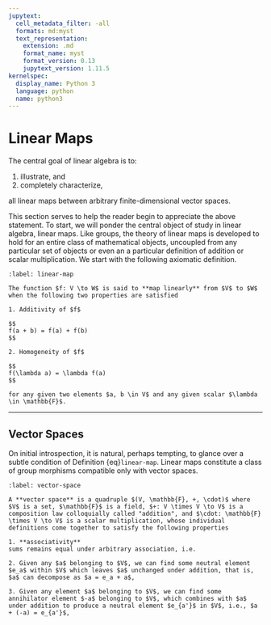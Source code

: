 ```yaml
---
jupytext:
  cell_metadata_filter: -all
  formats: md:myst
  text_representation:
    extension: .md
    format_name: myst
    format_version: 0.13
    jupytext_version: 1.11.5
kernelspec:
  display_name: Python 3
  language: python
  name: python3
---
```


# Linear Maps

The central goal of linear algebra is to:

1. illustrate, and
2. completely characterize,

all linear maps between arbitrary finite-dimensional vector spaces.

This section serves to help the reader begin to appreciate the above statement. To start, we will ponder the central object of study in linear algebra, linear maps. Like groups, the theory of linear maps is developed to hold for an entire class of mathematical objects, uncoupled from any particular set of objects or even an a particular definition of addition or scalar multiplication. We start with the following axiomatic definition.

```{prf:axiom} Linear Map
:label: linear-map

The function $f: V \to W$ is said to **map linearly** from $V$ to $W$ when the following two properties are satisfied

1. Additivity of $f$

$$
f(a + b) = f(a) + f(b)
$$

2. Homogeneity of $f$

$$
f(\lambda a) = \lambda f(a)
$$

for any given two elements $a, b \in V$ and any given scalar $\lambda \in \mathbb{F}$.
```

---

## Vector Spaces

On initial introspection, it is natural, perhaps tempting, to glance over a subtle condition of Definition {eq}`linear-map`.  Linear maps constitute a class of group morphisms compatible only with vector spaces.

```{prf:axiom} Vector Space
:label: vector-space

A **vector space** is a quadruple $(V, \mathbb{F}, +, \cdot)$ where $V$ is a set, $\mathbb{F}$ is a field, $+: V \times V \to V$ is a composition law colloquially called "addition", and $\cdot: \mathbb{F} \times V \to V$ is a scalar multiplication, whose individual definitions come together to satisfy the following properties

1. **associativity**
sums remains equal under arbitrary association, i.e. 

2. Given any $a$ belonging to $V$, we can find some neutral element $e_a$ within $V$ which leaves $a$ unchanged under addition, that is, $a$ can decompose as $a = e_a + a$,

3. Given any element $a$ belonging to $V$, we can find some annihilator element $-a$ belonging to $V$, which combines with $a$ under addition to produce a neutral element $e_{a'}$ in $V$, i.e., $a + (-a) = e_{a'}$,
```
